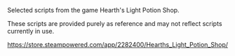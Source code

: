 Selected scripts from the game Hearth's Light Potion Shop.

These scripts are provided purely as reference and may not reflect scripts currently in use.

https://store.steampowered.com/app/2282400/Hearths_Light_Potion_Shop/
